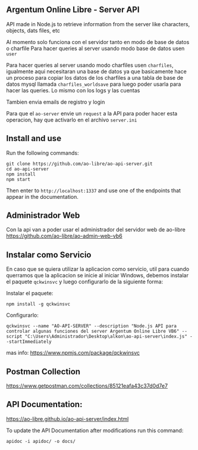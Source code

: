 ## Argentum Online Libre - Server API

API made in Node.js to retrieve information from the server like characters, objects, dats files, etc

Al momento solo funciona con el servidor tanto en modo de base de datos o charfile
Para hacer queries al server usando modo base de datos usen `user`

Para hacer queries al server usando modo charfiles usen `charfiles`, igualmente aqui necesitaran una base de datos ya que basicamente hace un proceso para copiar los datos de los charfiles a una tabla de base de datos mysql llamada `charfiles_worldsave` para luego poder usarla para hacer las queries. Lo mismo con los logs y las cuentas

Tambien envia emails de registro y login

Para que el `ao-server` envie un `request` a la API para poder hacer esta operacion, hay que activarlo en el archivo `server.ini`


## Install and use
Run the following commands:
```
git clone https://github.com/ao-libre/ao-api-server.git
cd ao-api-server
npm install 
npm start
```

Then enter to `http://localhost:1337` and use one of the endpoints that appear in the documentation.

## Administrador Web
Con la api van a poder usar el administrador del servidor web de ao-libre
https://github.com/ao-libre/ao-admin-web-vb6



## Instalar como Servicio
En caso que se quiera utilizar la aplicacion como servicio, util para cuando querramos que la aplicacion se inicie al iniciar Windows, debemos instalar el paquete `qckwinsvc` y luego configurarlo de la siguiente forma:


Instalar el paquete:
```
npm install -g qckwinsvc
```

Configurarlo:
```
qckwinsvc --name "AO-API-SERVER" --description "Node.js API para controlar algunas funciones del server Argentum Online Libre VB6" --script "C:\Users\Administrador\Desktop\alkon\ao-api-server\index.js" --startImmediately
```
mas info: https://www.npmjs.com/package/qckwinsvc

## Postman Collection

https://www.getpostman.com/collections/85121eafa43c37d0d7e7


## API Documentation:
https://ao-libre.github.io/ao-api-server/index.html

To update the API Documentation after modifications run this command:
```
apidoc -i apidoc/ -o docs/   
```
